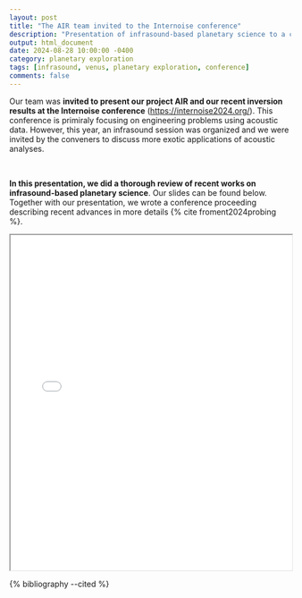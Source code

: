 ```yaml
---
layout: post
title: "The AIR team invited to the Internoise conference"
description: "Presentation of infrasound-based planetary science to a crowd of engineers."
output: html_document
date: 2024-08-28 10:00:00 -0400
category: planetary exploration
tags: [infrasound, venus, planetary exploration, conference]
comments: false
---
```


Our team was **invited to present our project AIR and our recent inversion results at the Internoise conference** (<a href="https://internoise2024.org/" style="text-decoration: underline">https://internoise2024.org/</a>). This conference is primiraly focusing on engineering problems using acoustic data. However, this year, an infrasound session was organized and we were invited by the conveners to discuss more exotic applications of acoustic analyses.

<br>

**In this presentation, we did a thorough review of recent works on infrasound-based planetary science**. Our slides can be found below. Together with our presentation, we wrote a conference proceeding describing recent advances in more details {% cite froment2024probing %}.

<iframe src="/presentations/Internoise_Froment.pdf" width="100%" height="600px">
    This browser does not support PDFs. Please download the PDF to view it: 
    <a href="/presentations/Internoise_Froment.pdf">Download PDF</a>.
</iframe>

{% bibliography --cited %}